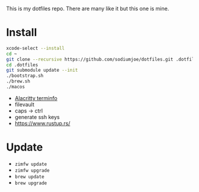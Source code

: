 This is my dotfiles repo. There are many like it but this one is mine.

# Install

```bash
xcode-select --install
cd ~
git clone --recursive https://github.com/sodiumjoe/dotfiles.git .dotfiles
cd .dotfiles
git submodule update --init
./bootstrap.sh
./brew.sh
./macos
```

* [Alacritty terminfo](https://github.com/alacritty/alacritty/blob/master/INSTALL.md#terminfo)
* filevault
* caps -> ctrl
* generate ssh keys
* https://www.rustup.rs/

# Update
* `zimfw update`
* `zimfw upgrade`
* `brew update`
* `brew upgrade`
